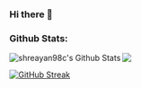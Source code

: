 ### Hi there 👋

<!--
**trigger007/trigger007** is a ✨ _special_ ✨ repository because its `README.md` (this file) appears on your GitHub profile.

Here are some ideas to get you started:

- 🔭 I’m currently working on ...
- 🌱 I’m currently learning ...
- 👯 I’m looking to collaborate on ...
- 🤔 I’m looking for help with ...
- 💬 Ask me about ...
- 📫 How to reach me: ...
- 😄 Pronouns: ...
- ⚡ Fun fact: ...
-->

### Github Stats:


<img align="left" alt="shreayan98c's Github Stats" src="https://github-readme-stats.vercel.app/api?username=trigger007&show_icons=true&hide_border=true&theme=tokyonight&hide=stars&count_private=true" />

<img align="center" src="https://github-readme-stats.vercel.app/api/top-langs/?username=trigger007&theme=tokyonight" />

[![GitHub Streak](https://github-readme-streak-stats.herokuapp.com?user=trigger007)](https://git.io/streak-stats)

[instagram]: https://www.instagram.com/iamadityasingh11/
[linkedin]: https://www.linkedin.com/in/aditya-singh-2aa9131b3/
